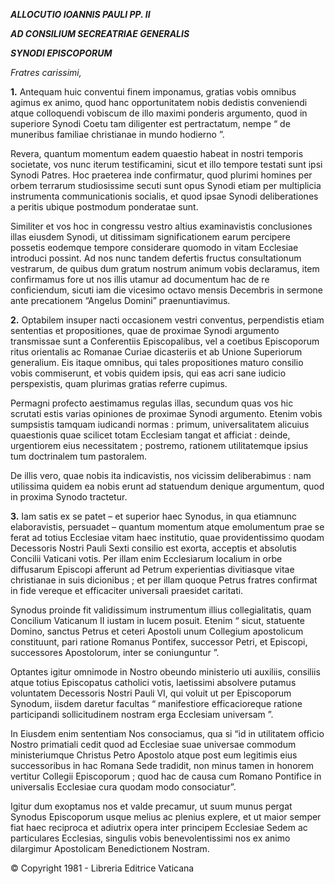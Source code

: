 ***ALLOCUTIO IOANNIS PAULI PP. II***

***AD CONSILIUM SECREATRIAE GENERALIS***

***SYNODI EPISCOPORUM***

*Fratres carissimi,*

**1.** Antequam huic conventui finem imponamus, gratias vobis omnibus agimus ex animo, quod hanc opportunitatem nobis dedistis conveniendi atque colloquendi vobiscum de illo maximi ponderis argumento, quod in superiore Synodi Coetu tam diligenter est pertractatum, nempe “ de muneribus familiae christianae in mundo hodierno ”.

Revera, quantum momentum eadem quaestio habeat in nostri temporis societate, vos nunc iterum testificamini, sicut et illo tempore testati sunt ipsi Synodi Patres. Hoc praeterea inde confirmatur, quod plurimi homines per orbem terrarum studiosissime secuti sunt opus Synodi etiam per multiplicia instrumenta communicationis socialis, et quod ipsae Synodi deliberationes a peritis ubique postmodum ponderatae sunt.

Similiter et vos hoc in congressu vestro altius examinavistis conclusiones illas eiusdem Synodi, ut ditissimam significationem earum percipere possetis eodemque tempore considerare quomodo in vitam Ecclesiae introduci possint. Ad nos nunc tandem defertis fructus consultationum vestrarum, de quibus dum gratum nostrum animum vobis declaramus, item confirmamus fore ut nos illis utamur ad documentum hac de re conficiendum, sicuti iam die vicesimo octavo mensis Decembris in sermone ante precationem “Angelus Domini” praenuntiavimus.

**2.** Optabilem insuper nacti occasionem vestri conventus, perpendistis etiam sententias et propositiones, quae de proximae Synodi argumento transmissae sunt a Conferentiis Episcopalibus, vel a coetibus Episcoporum ritus orientalis ac Romanae Curiae dicasteriis et ab Unione Superiorum generalium. Eis itaque omnibus, qui tales propositiones maturo consilio vobis commiserunt, et vobis quidem ipsis, qui eas acri sane iudicio perspexistis, quam plurimas gratias referre cupimus.

Permagni profecto aestimamus regulas illas, secundum quas vos hic scrutati estis varias opiniones de proximae Synodi argumento. Etenim vobis sumpsistis tamquam iudicandi normas : primum, universalitatem alicuius quaestionis quae scilicet totam Ecclesiam tangat et afficiat : deinde, urgentiorem eius necessitatem ; postremo, rationem utilitatemque ipsius tum doctrinalem tum pastoralem.

De illis vero, quae nobis ita indicavistis, nos vicissim deliberabimus : nam utilissima quidem ea nobis erunt ad statuendum denique argumentum, quod in proxima Synodo tractetur.

**3.** Iam satis ex se patet – et superior haec Synodus, in qua etiamnunc elaboravistis, persuadet – quantum momentum atque emolumentum prae se ferat ad totius Ecclesiae vitam haec institutio, quae providentissimo quodam Decessoris Nostri Pauli Sexti consilio est exorta, acceptis et absolutis Concilii Vaticani votis. Per illam enim Ecclesiarum localium in orbe diffusarum Episcopi afferunt ad Petrum experientias divitiasque vitae christianae in suis dicionibus ; et per illam quoque Petrus fratres confirmat in fide vereque et efficaciter universali praesidet caritati.

Synodus proinde fit validissimum instrumentum illius collegialitatis, quam Concilium Vaticanum II iustam in lucem posuit. Etenim “ sicut, statuente Domino, sanctus Petrus et ceteri Apostoli unum Collegium apostolicum constituunt, pari ratione Romanus Pontifex, successor Petri, et Episcopi, successores Apostolorum, inter se coniunguntur ”.

Optantes igitur omnimode in Nostro obeundo ministerio uti auxiliis, consiliis atque totius Episcopatus catholici votis, laetissimi absolvere putamus voluntatem Decessoris Nostri Pauli VI, qui voluit ut per Episcoporum Synodum, iisdem daretur facultas “ manifestiore efficacioreque ratione participandi sollicitudinem nostram erga Ecclesiam universam ”.

In Eiusdem enim sententiam Nos consociamus, qua si “id in utilitatem officio Nostro primatiali cedit quod ad Ecclesiae suae universae commodum ministeriumque Christus Petro Apostolo atque post eum legitimis eius successoribus in hac Romana Sede tradidit, non minus tamen in honorem vertitur Collegii Episcoporum ; quod hac de causa cum Romano Pontifice in universalis Ecclesiae cura quodam modo consociatur”.

Igitur dum exoptamus nos et valde precamur, ut suum munus pergat Synodus Episcoporum usque melius ac plenius explere, et ut maior semper fiat haec reciproca et adiutrix opera inter principem Ecclesiae Sedem ac particulares Ecclesias, singulis vobis benevolentissimi nos ex animo dilargimur Apostolicam Benedictionem Nostram.

© Copyright 1981 - Libreria Editrice Vaticana